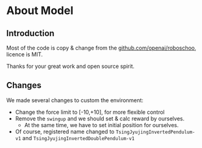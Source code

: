 # About Model

## Introduction

Most of the code is copy & change from the [github.com/openai/roboschoo](https://github.com/openai/roboschool), licence is MIT.

Thanks for your great work and open source spirit.

## Changes

We made several changes to custom the environment:

- Change the force limit to [-10,+10], for more flexible control
- Remove the `swingup` and we should set & calc reward by ourselves.
    - At the same time, we have to set initial position for ourselves.
- Of course, registered name changed to `TsingJyujingInvertedPendulum-v1` and `TsingJyujingInvertedDoublePendulum-v1`